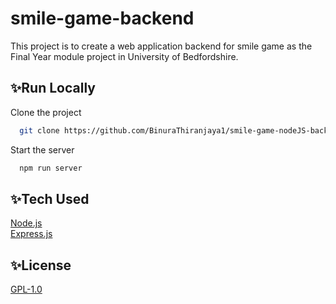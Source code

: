 # smile-game-backend
This project is to create a web application backend for smile game as the Final Year module project in University of Bedfordshire.

## ✨Run Locally

Clone the project

```bash
  git clone https://github.com/BinuraThiranjaya1/smile-game-nodeJS-backend.git
```

Start the server

```bash
  npm run server
```


## ✨Tech Used

[Node.js](https://nodejs.org/en/)  
[Express.js](https://expressjs.com/)  


## ✨License

[GPL-1.0](LICENSE)